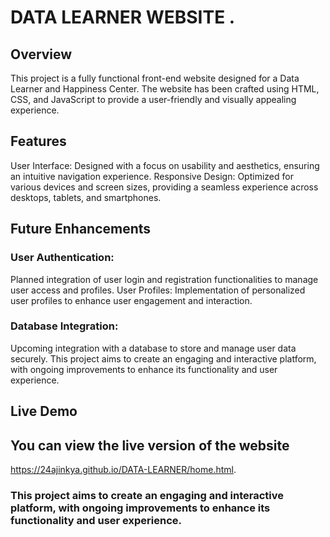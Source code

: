 # DATA LEARNER WEBSITE .

## Overview
This project is a fully functional front-end website designed for a Data Learner and Happiness Center. The website has been crafted using HTML, CSS, and JavaScript to provide a user-friendly and visually appealing experience.

## Features
User Interface: Designed with a focus on usability and aesthetics, ensuring an intuitive navigation experience.
Responsive Design: Optimized for various devices and screen sizes, providing a seamless experience across desktops, tablets, and smartphones.

## Future Enhancements

### User Authentication: 
Planned integration of user login and registration functionalities to manage user access and profiles.
User Profiles: Implementation of personalized user profiles to enhance user engagement and interaction.

### Database Integration: 
Upcoming integration with a database to store and manage user data securely.
This project aims to create an engaging and interactive platform, with ongoing improvements to enhance its functionality and user experience.

## Live Demo
 ## You can view the live version of the website 
 
 https://24ajinkya.github.io/DATA-LEARNER/home.html.

### This project aims to create an engaging and interactive platform, with ongoing improvements to enhance its functionality and user experience.

